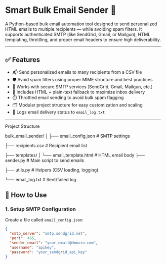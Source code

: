 # Smart Bulk Email Sender 📧

A Python-based bulk email automation tool designed to send personalized HTML emails to multiple recipients — while avoiding spam filters. It supports authenticated SMTP (like SendGrid, Gmail, or Mailgun), HTML templating, throttling, and proper email headers to ensure high deliverability.

---

## ✅ Features

- 📬 Send personalized emails to many recipients from a CSV file
- 🛡️ Avoid spam filters using proper MIME structure and best practices
- 🔐 Works with secure SMTP services (SendGrid, Gmail, Mailgun, etc.)
- 🧠 Includes HTML + plain-text fallback to maximize inbox delivery
- ⏱️ Throttled email sending to avoid bulk spam flagging
- 🗂️ Modular project structure for easy customization and scaling
- 📄 Logs email delivery status to `email_log.txt`

---

Project Structure

bulk_email_sender/
│
├── email_config.json       # SMTP settings

├── recipients.csv          # Recipient email list

├── templates/
│   └── email_template.html # HTML email body
├── sender.py               # Main script to send emails

├── utils.py                # Helpers (CSV loading, logging)

└── email_log.txt           # Sent/failed log
 
## 🚀 How to Use

### 1. Setup SMTP Configuration

Create a file called `email_config.json`:

```json
{
  "smtp_server": "smtp.sendgrid.net",
  "port": 465,
  "sender_email": "your_email@domain.com",
  "username": "apikey",
  "password": "your_sendgrid_api_key"
}



